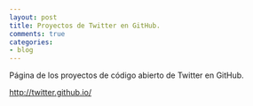 ```yaml
---
layout: post
title: Proyectos de Twitter en GitHub.
comments: true
categories:
- blog
---
```



Página de los proyectos de código abierto de Twitter en GitHub.

http://twitter.github.io/
